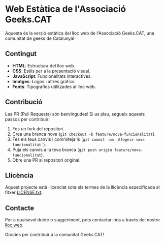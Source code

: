 # Web Estàtica de l'Associació Geeks.CAT

Aquesta és la versió estàtica del lloc web de l'Associació Geeks.CAT, una comunitat de geeks de Catalunya!

## Contingut

- **HTML**: Estructura del lloc web.
- **CSS**: Estils per a la presentació visual.
- **JavaScript**: Funcionalitats interactives.
- **Imatges**: Logos i altres gràfics.
- **Fonts**: Tipografies utilitzades al lloc web.


## Contribució

Les PR (Pull Requests) són benvingudes! Si us plau, segueix aquests passos per contribuir:

1. Fes un fork del repositori.
2. Crea una branca nova (`git checkout -b feature/nova-funcionalitat`).
3. Fes els teus canvis i commiteja'ls (`git commit -am 'Afegeix nova funcionalitat'`).
4. Puja els canvis a la teva branca (`git push origin feature/nova-funcionalitat`).
5. Obre una PR al repositori original.

## Llicència

Aquest projecte està llicenciat sota els termes de la llicència especificada al fitxer [LICENSE.txt](LICENSE.txt).

## Contacte

Per a qualsevol dubte o suggeriment, pots contactar-nos a través del nostre [lloc web](http://geekscat.org).

Gràcies per contribuir a la comunitat Geeks.CAT!